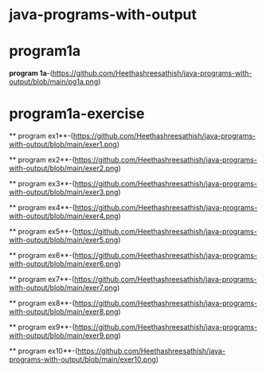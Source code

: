 # java-programs-with-output
# program1a

**program 1a**-(https://github.com/Heethashreesathish/java-programs-with-output/blob/main/pg1a.png)

# program1a-exercise

** program ex1**-(https://github.com/Heethashreesathish/java-programs-with-output/blob/main/exer1.png)


** program ex2**-(https://github.com/Heethashreesathish/java-programs-with-output/blob/main/exer2.png)


** program ex3**-(https://github.com/Heethashreesathish/java-programs-with-output/blob/main/exer3.png)


** program ex4**-(https://github.com/Heethashreesathish/java-programs-with-output/blob/main/exer4.png)


** program ex5**-(https://github.com/Heethashreesathish/java-programs-with-output/blob/main/exer5.png)


** program ex6**-(https://github.com/Heethashreesathish/java-programs-with-output/blob/main/exer6.png)


** program ex7**-(https://github.com/Heethashreesathish/java-programs-with-output/blob/main/exer7.png)


** program ex8**-(https://github.com/Heethashreesathish/java-programs-with-output/blob/main/exer8.png)


** program ex9**-(https://github.com/Heethashreesathish/java-programs-with-output/blob/main/exer9.png)


** program ex10**-(https://github.com/Heethashreesathish/java-programs-with-output/blob/main/exer10.png)































